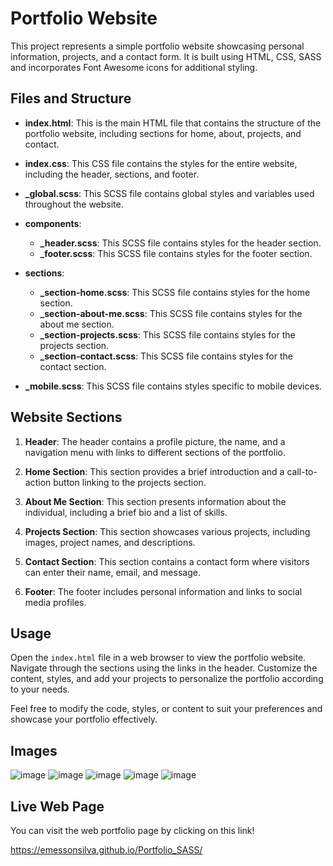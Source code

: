 
# Portfolio Website

This project represents a simple portfolio website showcasing personal information, projects, and a contact form. It is built using HTML, CSS, SASS and incorporates Font Awesome icons for additional styling.

## Files and Structure

- **index.html**: This is the main HTML file that contains the structure of the portfolio website, including sections for home, about, projects, and contact.

- **index.css**: This CSS file contains the styles for the entire website, including the header, sections, and footer.

- **_global.scss**: This SCSS file contains global styles and variables used throughout the website.

- **components**:
  - **_header.scss**: This SCSS file contains styles for the header section.
  - **_footer.scss**: This SCSS file contains styles for the footer section.

- **sections**:
  - **_section-home.scss**: This SCSS file contains styles for the home section.
  - **_section-about-me.scss**: This SCSS file contains styles for the about me section.
  - **_section-projects.scss**: This SCSS file contains styles for the projects section.
  - **_section-contact.scss**: This SCSS file contains styles for the contact section.

- **_mobile.scss**: This SCSS file contains styles specific to mobile devices.

## Website Sections

1. **Header**: The header contains a profile picture, the name, and a navigation menu with links to different sections of the portfolio.

2. **Home Section**: This section provides a brief introduction and a call-to-action button linking to the projects section.

3. **About Me Section**: This section presents information about the individual, including a brief bio and a list of skills.

4. **Projects Section**: This section showcases various projects, including images, project names, and descriptions.

5. **Contact Section**: This section contains a contact form where visitors can enter their name, email, and message.

6. **Footer**: The footer includes personal information and links to social media profiles.

## Usage

Open the `index.html` file in a web browser to view the portfolio website. Navigate through the sections using the links in the header. Customize the content, styles, and add your projects to personalize the portfolio according to your needs.

Feel free to modify the code, styles, or content to suit your preferences and showcase your portfolio effectively.

## Images

![image](https://github.com/emessonSilva/Portfolio_SASS/assets/140443316/244f3693-b349-41d9-89ce-25614b8b3b39)
![image](https://github.com/emessonSilva/Portfolio_SASS/assets/140443316/b1173cc9-1e12-4afe-bfb4-9d2137ff1083)
![image](https://github.com/emessonSilva/Portfolio_SASS/assets/140443316/a78fc44f-ff29-45c3-b897-26f2a8b27f31)
![image](https://github.com/emessonSilva/Portfolio_SASS/assets/140443316/363b4c4e-a961-4963-a241-7e9fbb2889aa)
![image](https://github.com/emessonSilva/Portfolio_SASS/assets/140443316/aae53a3b-2a08-4bac-9f6b-15590a388d2f)

## Live Web Page

You can visit the web portfolio page by clicking on this link!

https://emessonsilva.github.io/Portfolio_SASS/



